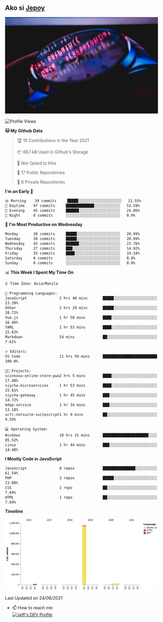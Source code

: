 ## Ako si [Jepoy](https://github.com/je-poy)
![je-poy-cover-img](imgs/cover.jpeg)

<!--START_SECTION:waka-->
![Profile Views](http://img.shields.io/badge/Profile%20Views-2-blue)

**🐱 My Github Data** 

> 🏆 10 Contributions in the Year 2021
 > 
> 📦 66.1 kB Used in Github's Storage 
 > 
> 🚫 Not Opted to Hire
 > 
> 📜 17 Public Repositories 
 > 
> 🔑 6 Private Repositories  
 > 
**I'm an Early 🐤** 

```text
🌞 Morning    39 commits     █████░░░░░░░░░░░░░░░░░░░░   21.55% 
🌆 Daytime    97 commits     █████████████░░░░░░░░░░░░   53.59% 
🌃 Evening    45 commits     ██████░░░░░░░░░░░░░░░░░░░   24.86% 
🌙 Night      0 commits      ░░░░░░░░░░░░░░░░░░░░░░░░░   0.0%

```
📅 **I'm Most Productive on Wednesday** 

```text
Monday       38 commits     █████░░░░░░░░░░░░░░░░░░░░   20.99% 
Tuesday      38 commits     █████░░░░░░░░░░░░░░░░░░░░   20.99% 
Wednesday    43 commits     ██████░░░░░░░░░░░░░░░░░░░   23.76% 
Thursday     27 commits     ███░░░░░░░░░░░░░░░░░░░░░░   14.92% 
Friday       35 commits     ████░░░░░░░░░░░░░░░░░░░░░   19.34% 
Saturday     0 commits      ░░░░░░░░░░░░░░░░░░░░░░░░░   0.0% 
Sunday       0 commits      ░░░░░░░░░░░░░░░░░░░░░░░░░   0.0%

```


📊 **This Week I Spent My Time On** 

```text
⌚︎ Time Zone: Asia/Manila

💬 Programming Languages: 
JavaScript               2 hrs 48 mins       █████░░░░░░░░░░░░░░░░░░░░   23.39% 
Other                    2 hrs 29 mins       █████░░░░░░░░░░░░░░░░░░░░   20.72% 
Vue.js                   1 hr 58 mins        ████░░░░░░░░░░░░░░░░░░░░░   16.46% 
YAML                     1 hr 53 mins        ████░░░░░░░░░░░░░░░░░░░░░   15.82% 
Markdown                 54 mins             ██░░░░░░░░░░░░░░░░░░░░░░░   7.61%

🔥 Editors: 
VS Code                  11 hrs 59 mins      █████████████████████████   100.0%

🐱‍💻 Projects: 
scinnova-online-store-pwa2 hrs 5 mins        ████░░░░░░░░░░░░░░░░░░░░░   17.48% 
siycha-microservices     1 hr 53 mins        ████░░░░░░░░░░░░░░░░░░░░░   15.81% 
siycha-gateway           1 hr 45 mins        ███░░░░░░░░░░░░░░░░░░░░░░   14.72% 
mdap-service             1 hr 34 mins        ███░░░░░░░░░░░░░░░░░░░░░░   13.18% 
ucfc-netsuite-suitescript1 hr 9 mins         ██░░░░░░░░░░░░░░░░░░░░░░░   9.59%

💻 Operating System: 
Windows                  10 hrs 15 mins      █████████████████████░░░░   85.52% 
Linux                    1 hr 44 mins        ███░░░░░░░░░░░░░░░░░░░░░░   14.48%

```

**I Mostly Code in JavaScript** 

```text
JavaScript               8 repos             ███████████████░░░░░░░░░░   61.54% 
PHP                      3 repos             █████░░░░░░░░░░░░░░░░░░░░   23.08% 
CSS                      1 repo              ██░░░░░░░░░░░░░░░░░░░░░░░   7.69% 
HTML                     1 repo              ██░░░░░░░░░░░░░░░░░░░░░░░   7.69%

```


**Timeline**

![Chart not found](https://raw.githubusercontent.com/je-poy/je-poy/main/charts/bar_graph.png) 


 Last Updated on 24/06/2021
<!--END_SECTION:waka-->

- 📫 How to reach me: <br />
[<img src="https://d2fltix0v2e0sb.cloudfront.net/dev-badge.svg" width="50" alt="Jeff's DEV Profile" />](https://dev.to/jepoy)
<!--
**je-poy/je-poy** is a ✨ _special_ ✨ repository because its `README.md` (this file) appears on your GitHub profile.

Here are some ideas to get you started:

- 🔭 I’m currently working on ...
- 🌱 I’m currently learning ...
- 👯 I’m looking to collaborate on ...
- 🤔 I’m looking for help with ...
- 💬 Ask me about ...

- 😄 Pronouns: ...
- ⚡ Fun fact: ...
-->
